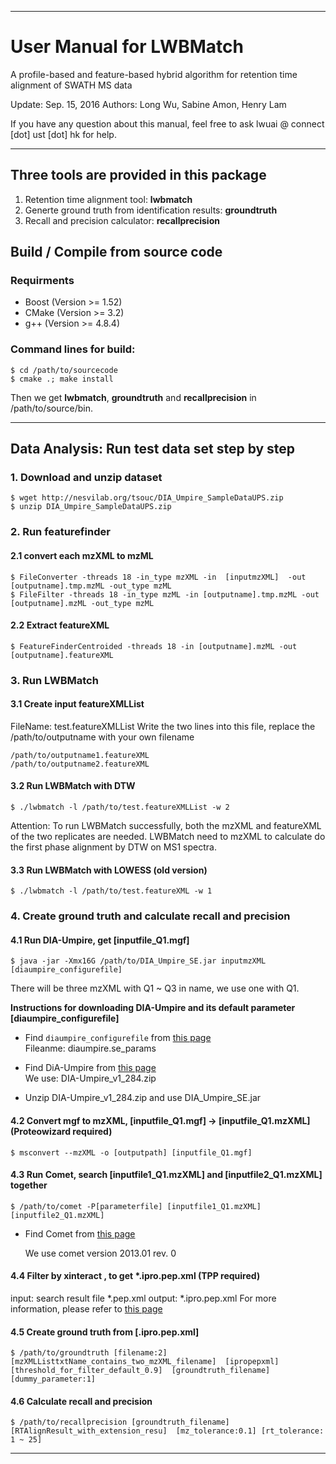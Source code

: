 ---------------------------------------------------------

# User Manual for LWBMatch

A profile-based and feature-based hybrid algorithm for retention time alignment of SWATH MS data

Update: Sep. 15, 2016 
Authors: Long Wu, Sabine Amon, Henry Lam

If you have any question about this manual, feel free to ask lwuai @ connect [dot] ust [dot] hk for help.

----------------------------------------------------------


## Three tools are provided in this package

1. Retention time alignment tool: **lwbmatch**
2. Generte ground truth from identification results: **groundtruth**
3. Recall and precision calculator: **recallprecision**


## Build / Compile from source code
### Requirments
- Boost (Version >= 1.52)
- CMake (Version >= 3.2)
- g++ (Version >= 4.8.4)

### Command lines for build:

```
$ cd /path/to/sourcecode
$ cmake .; make install
```
Then we get **lwbmatch**, **groundtruth** and **recallprecision** in /path/to/source/bin.


----------------------------------------------

## Data Analysis: Run test data set step by step

### 1. Download and unzip dataset
```
$ wget http://nesvilab.org/tsouc/DIA_Umpire_SampleDataUPS.zip
$ unzip DIA_Umpire_SampleDataUPS.zip
```
### 2. Run featurefinder
#### 2.1 convert each mzXML to mzML
```
$ FileConverter -threads 18 -in_type mzXML -in  [inputmzXML]  -out [outputname].tmp.mzML -out_type mzML
$ FileFilter -threads 18 -in_type mzML -in [outputname].tmp.mzML -out [outputname].mzML -out_type mzML
```
#### 2.2 Extract featureXML
```
$ FeatureFinderCentroided -threads 18 -in [outputname].mzML -out [outputname].featureXML
```
### 3. Run LWBMatch
#### 3.1 Create input featureXMLList
FileName: test.featureXMLList
Write the two lines into this file, replace the /path/to/outputname with your own filename
```
/path/to/outputname1.featureXML
/path/to/outputname2.featureXML
```
#### 3.2 Run LWBMatch with DTW
```
$ ./lwbmatch -l /path/to/test.featureXMLList -w 2
```
Attention: To run LWBMatch successfully, both the mzXML and featureXML of the two replicates are needed. LWBMatch need to mzXML to calculate do the first phase alignment by DTW on MS1 spectra.
#### 3.3 Run LWBMatch with LOWESS (old version)
```
$ ./lwbmatch -l /path/to/test.featureXML -w 1
```
### 4. Create ground truth and calculate recall and precision
#### 4.1 Run DIA-Umpire, get [inputfile_Q1.mgf]
```
$ java -jar -Xmx16G /path/to/DIA_Umpire_SE.jar inputmzXML  [diaumpire_configurefile]
```
There will be three mzXML with Q1 ~ Q3 in name, we use one with Q1.

**Instructions for downloading DIA-Umpire and its default parameter [diaumpire_configurefile]**

- Find `diaumpire_configurefile` from [this page](http://sourceforge.net/projects/diaumpire/files/Parameter%20files/)  
	Fileanme: diaumpire.se_params

-  Find DiA-Umpire from [this page](http://sourceforge.net/projects/diaumpire/files/JAR%20executables/)  
	We use: DIA-Umpire_v1_284.zip

- Unzip DIA-Umpire_v1_284.zip and use DIA_Umpire_SE.jar

#### 4.2 Convert mgf to mzXML, [inputfile_Q1.mgf] -> [inputfile_Q1.mzXML]  (Proteowizard required)
```
$ msconvert --mzXML -o [outputpath] [inputfile_Q1.mgf]
```
#### 4.3 Run Comet, search [inputfile1_Q1.mzXML] and [inputfile2_Q1.mzXML] together
```
$ /path/to/comet -P[parameterfile] [inputfile1_Q1.mzXML] [inputfile2_Q1.mzXML]
```

- Find Comet from [this page](http://sourceforge.net/projects/comet-ms/files/)  

	We use comet version 2013.01 rev. 0

#### 4.4 Filter by xinteract , to get *.ipro.pep.xml (TPP required)
input: search result file \*.pep.xml
output: \*.ipro.pep.xml
For more information, please refer to [this page](http://sourceforge.net/projects/sashimi/files/Trans-Proteomic%20Pipeline%20(TPP)/)

#### 4.5 Create ground truth from [.ipro.pep.xml]
```
$ /path/to/groundtruth [filename:2] [mzXMLListtxtName_contains_two_mzXML_filename]  [ipropepxml]  [threshold_for_filter_default_0.9]  [groundtruth_filename]  [dummy_parameter:1]
```
#### 4.6 Calculate recall and precision
```
$ /path/to/recallprecision [groundtruth_filename]  [RTAlignResult_with_extension_resu]  [mz_tolerance:0.1] [rt_tolerance: 1 ~ 25]
```

------------------------------------------------
